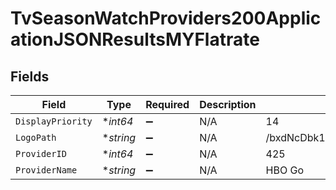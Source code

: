 # TvSeasonWatchProviders200ApplicationJSONResultsMYFlatrate


## Fields

| Field                            | Type                             | Required                         | Description                      | Example                          |
| -------------------------------- | -------------------------------- | -------------------------------- | -------------------------------- | -------------------------------- |
| `DisplayPriority`                | **int64*                         | :heavy_minus_sign:               | N/A                              | 14                               |
| `LogoPath`                       | **string*                        | :heavy_minus_sign:               | N/A                              | /bxdNcDbk1ohVeOMmM3eusAAiTLw.jpg |
| `ProviderID`                     | **int64*                         | :heavy_minus_sign:               | N/A                              | 425                              |
| `ProviderName`                   | **string*                        | :heavy_minus_sign:               | N/A                              | HBO Go                           |